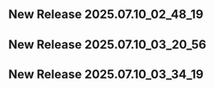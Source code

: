 ## New Release 2025.07.10_02_48_19
## New Release 2025.07.10_03_20_56
## New Release 2025.07.10_03_34_19
